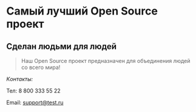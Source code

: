 # Самый лучший Open Source проект

## Сделан людьми для людей

> Наш Open Source проект предназначен для объединения людей со всего мира!

 _Kонтакты:_

Тел: 8 800 333 55 22

Email: support@test.ru
